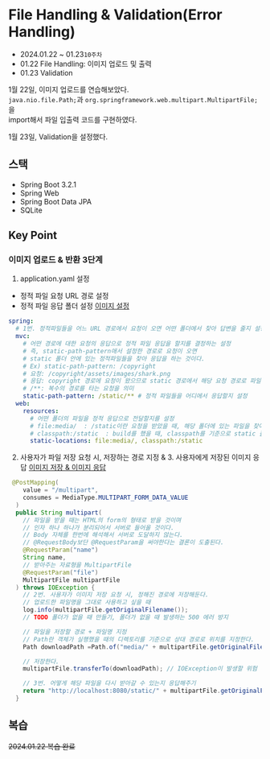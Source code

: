 # File Handling & Validation(Error Handling)

- 2024.01.22 ~ 01.23`10주차`
- 01.22 File Handling: 이미지 업로드 및 출력
- 01.23 Validation

1월 22일, 이미지 업로드를 연습해보았다.  
`java.nio.file.Path;`과 `org.springframework.web.multipart.MultipartFile;`을   
import해서 파일 입출력 코드를 구현하였다.

1월 23일, Validation을 설정했다.

## 스택

- Spring Boot 3.2.1
- Spring Web
- Spring Boot Data JPA
- SQLite

## Key Point

### 이미지 업로드 & 반환 3단계

1. application.yaml 설정
- 정적 파일 요청 URL 경로 설정
- 정적 파일 응답 폴더 설정
[이미지 설정](/src/main/resources/application.yml)
```yaml
spring:
  # 1번. 정적파일들을 어느 URL 경로에서 요청이 오면 어떤 폴더에서 찾아 답변을 줄지 설정
  mvc:
    # 어떤 경로에 대한 요청의 응답으로 정적 파일 응답을 할지를 결정하는 설정
    # 즉, static-path-pattern애서 설정한 경로로 요청이 오면
    # static 폴더 안에 있는 정적파일들을 찾아 응답을 하는 것이다.
    # Ex) static-path-pattern: /copyright
    # 요청: /copyright/assets/images/shark.png
    # 응답: copyright 경로에 요청이 왔으므로 static 경로에서 해당 요청 경로로 파일을 찾아주자
    # /**: 복수의 경로를 타는 요청을 의미
    static-path-pattern: /static/** # 정적 파일들을 어디에서 응답할지 설정
  web:
    resources:
      # 어떤 폴더의 파일을 정적 응답으로 전달할지를 설정
      # file:media/  : /static이란 요청을 받았을 때, 해당 폴더에 있는 파일을 찾아줘
      # classpath:/static  : build를 했을 때, classpath를 기준으로 static 폴더 안에 있는 내용을 정적으로 제공해줘
      static-locations: file:media/, classpath:/static
```

2. 사용자가 파일 저장 요청 시, 저장하는 경로 지정 & 3. 사용자에게 저장된 이미지 응답
[이미지 저장 & 이미지 응답](/src/main/java/com/example/contents/MultipartController.java)

```java
 @PostMapping(
    value = "/multipart",
    consumes = MediaType.MULTIPART_FORM_DATA_VALUE
  )
  public String multipart(
    // 파일을 받을 때는 HTML의 form의 형태로 받을 것이며
    // 인자 하나 하나가 분리되어서 서버로 들어올 것이다.
    // Body 자체를 한번에 해석해서 서버로 도달하지 않는다.
    // @RequestBody보단 @RequestParam을 써야한다는 결론이 도출된다.
    @RequestParam("name")
    String name,
    // 받아주는 자료형을 MultipartFile
    @RequestParam("file")
    MultipartFile multipartFile
  ) throws IOException {
    // 2번. 사용자가 이미지 저장 요청 시, 정해진 경로에 저장해둔다.
    // 업로드한 파일명을 그대로 사용하고 싶을 때
    log.info(multipartFile.getOriginalFilename());
    // TODO 폴더가 없을 때 만들기, 폴더가 없을 때 발생하는 500 에러 방지

    // 파일을 저장할 경로 + 파일명 지정
    // Path란 객체가 실행했을 때의 디렉토리를 기준으로 상대 경로로 위치를 지정한다.
    Path downloadPath =Path.of("media/" + multipartFile.getOriginalFilename());

    // 저장한다.
    multipartFile.transferTo(downloadPath); // IOException이 발생할 위험 존재하므로 에러 처리가 필요하다.

    // 3번. 어떻게 해당 파일을 다시 받아갈 수 있는지 응답해주기
    return "http://localhost:8080/static/" + multipartFile.getOriginalFilename();
  }
```

## 복습
~~2024.01.22 복습 완료~~

